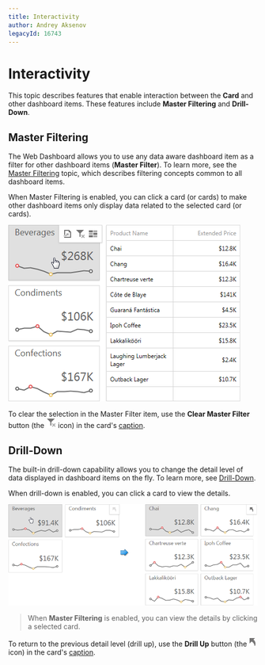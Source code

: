 ```yaml
---
title: Interactivity
author: Andrey Aksenov
legacyId: 16743
---
```

# Interactivity
This topic describes features that enable interaction between the **Card** and other dashboard items. These features include **Master Filtering** and **Drill-Down**.

## Master Filtering
The Web Dashboard allows you to use any data aware dashboard item as a filter for other dashboard items (**Master Filter**). To learn more, see the [Master Filtering](../../data-presentation/master-filtering.md) topic, which describes filtering concepts common to all dashboard items.

When Master Filtering is enabled, you can click a card (or cards) to make other dashboard items only display data related to the selected card (or cards).

![Cards_MasterFiltering_Web](../../../../images/img22505.png)

To clear the selection in the Master Filter item, use the **Clear Master Filter** button (the ![WebViewer_ClearMasterFilterIcon](../../../../images/img22461.png) icon) in the card's [caption](../../data-presentation/dashboard-layout.md).

## Drill-Down
The built-in drill-down capability allows you to change the detail level of data displayed in dashboard items on the fly. To learn more, see [Drill-Down](../../data-presentation/drill-down.md).

When drill-down is enabled, you can click a card to view the details.

![Cards_DrillDown_Web](../../../../images/img22506.png)

> When **Master Filtering** is enabled, you can view the details by clicking a selected card.

To return to the previous detail level (drill up), use the **Drill Up** button (the ![WebViewer_DrillUpIcon](../../../../images/img22464.png) icon) in the card's [caption](../../data-presentation/dashboard-layout.md).